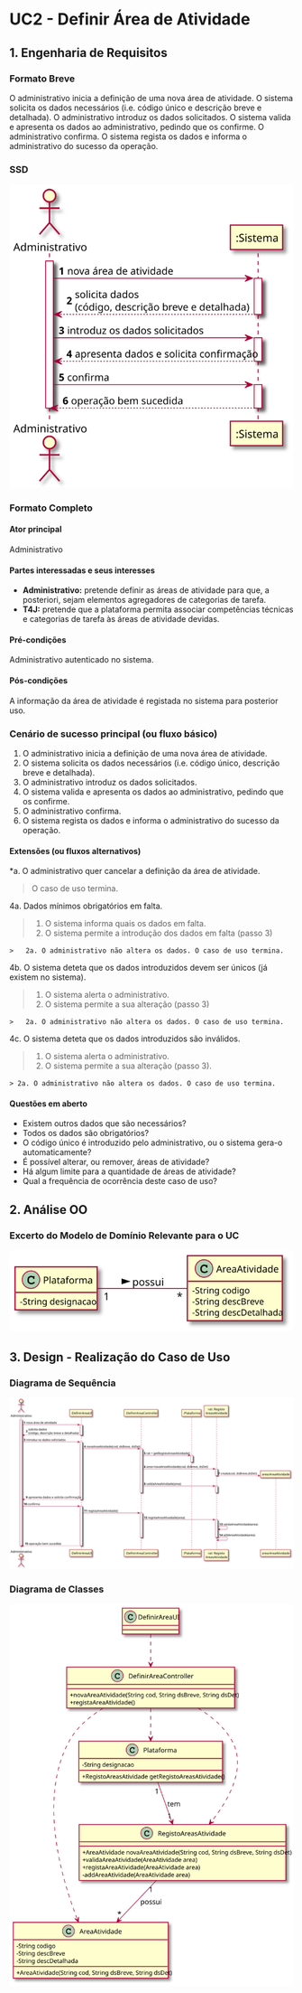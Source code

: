 # UC2 - Definir Área de Atividade

## 1. Engenharia de Requisitos

### Formato Breve

O administrativo inicia a definição de uma nova área de atividade. O sistema solicita os dados necessários (i.e. código único e descrição breve e detalhada). O administrativo introduz os dados solicitados. O sistema valida e apresenta os dados ao administrativo, pedindo que os confirme. O administrativo confirma. O sistema regista os dados e informa o administrativo do sucesso da operação.

### SSD
![UC2_SSD.svg](UC2_SSD.svg)


### Formato Completo

#### Ator principal

Administrativo

#### Partes interessadas e seus interesses
* **Administrativo:** pretende definir as áreas de atividade para que, a posteriori, sejam elementos agregadores de categorias de tarefa.
* **T4J:** pretende que a plataforma permita associar competências técnicas e categorias de tarefa às áreas de atividade devidas.


#### Pré-condições
Administrativo autenticado no sistema.

#### Pós-condições
A informação da área de atividade é registada no sistema para posterior uso.

### Cenário de sucesso principal (ou fluxo básico)

1. O administrativo inicia a definição de uma nova área de atividade. 
2. O sistema solicita os dados necessários (i.e. código único, descrição breve e detalhada). 
3. O administrativo introduz os dados solicitados. 
4. O sistema valida e apresenta os dados ao administrativo, pedindo que os confirme. 
5. O administrativo confirma. 
6. O sistema regista os dados e informa o administrativo do sucesso da operação.


#### Extensões (ou fluxos alternativos)

*a. O administrativo quer cancelar a definição da área de atividade.

> O caso de uso termina.

4a. Dados mínimos obrigatórios em falta.
>	1. O sistema informa quais os dados em falta.
>	2. O sistema permite a introdução dos dados em falta (passo 3)
>
	>	2a. O administrativo não altera os dados. O caso de uso termina.

4b. O sistema deteta que os dados introduzidos devem ser únicos (já existem no sistema).
>	1. O sistema alerta o administrativo.
>	2. O sistema permite a sua alteração (passo 3)
>
	>	2a. O administrativo não altera os dados. O caso de uso termina.

4c. O sistema deteta que os dados introduzidos são inválidos.
> 1. O sistema alerta o administrativo. 
> 2. O sistema permite a sua alteração (passo 3).
> 
	> 2a. O administrativo não altera os dados. O caso de uso termina. 


#### Questões em aberto

* Existem outros dados que são necessários?
* Todos os dados são obrigatórios?
* O código único é introduzido pelo administrativo, ou o sistema gera-o automaticamente?
* É possível alterar, ou remover, áreas de atividade?
* Há algum limite para a quantidade de áreas de atividade?
* Qual a frequência de ocorrência deste caso de uso?


## 2. Análise OO

### Excerto do Modelo de Domínio Relevante para o UC

![UC2_MD.svg](UC2_MD.svg)


## 3. Design - Realização do Caso de Uso

###	Diagrama de Sequência

![UC2_SD.svg](UC2_SD.svg)


###	Diagrama de Classes

![UC2_CD.svg](UC2_CD.svg)
